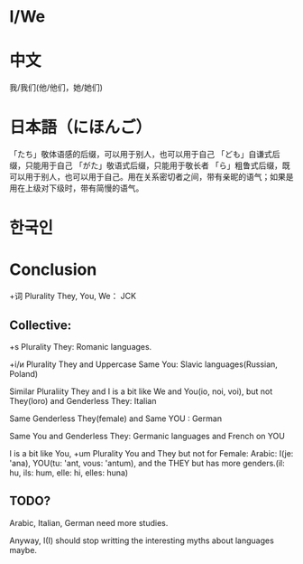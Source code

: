 # I/We

# 中文
我/我们(他/他们，她/她们)

# 日本語（にほんご）

「たち」敬体语感的后缀，可以用于别人，也可以用于自己
「ども」自谦式后缀，只能用于自己
「がた」敬语式后缀，只能用于敬长者
「ら」粗鲁式后缀，既可以用于别人，也可以用于自己。用在关系密切者之间，带有亲昵的语气；如果是用在上级对下级时，带有简慢的语气。

# 한국인

# Conclusion

+词 Plurality They, You, We：  JCK

## Collective:

+s Plurality They:  Romanic languages.

+i/и Plurality They and Uppercase Same You:  Slavic languages(Russian, Poland)

Similar Pluraliity They and I is a bit like We and You(io, noi, voi), but not They(loro) and Genderless They: Italian

Same Genderless They(female) and Same YOU : German

Same You and Genderless They:  Germanic languages and French on YOU

I is a bit like You, +um Plurality You and They but not for Female: Arabic: I(je: 'ana), YOU(tu: 'ant, vous: 'antum), and the THEY but has more genders.(il: hu, ils: hum, elle: hi, elles: huna)

## TODO?

Arabic, Italian, German need more studies. 

Anyway, I(I) should stop writting the interesting myths about languages maybe. 
